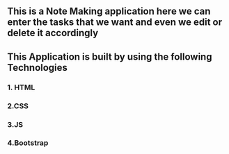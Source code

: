## This is a Note Making application here we can enter the  tasks that we want and even we edit or delete it accordingly
## This Application is built by using the following Technologies
   ### 1. HTML 
   ### 2.CSS 
   ### 3.JS 
   ### 4.Bootstrap
